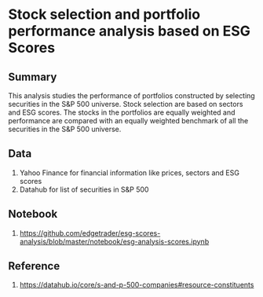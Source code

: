 # Stock selection and portfolio performance analysis based on ESG Scores

## Summary

This analysis studies the performance of portfolios constructed by selecting securities in the S&P 500 universe.  Stock selection are based on sectors and ESG scores.  The stocks in the portfolios are equally weighted and performance are compared with an equally weighted benchmark of all the securities in the S&P 500 universe.  

## Data

1. Yahoo Finance for financial information like prices, sectors and ESG scores
2. Datahub for list of securities in S&P 500

## Notebook
1. https://github.com/edgetrader/esg-scores-analysis/blob/master/notebook/esg-analysis-scores.ipynb

## Reference

1. https://datahub.io/core/s-and-p-500-companies#resource-constituents
